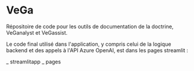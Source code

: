 # VeGa

Répositoire de code pour les outils de documentation de la doctrine, VeGanalyst et VeGassist.

Le code final utilisé dans l'application, y compris celui de la logique backend et des appels à l'API Azure OpenAI, est dans les pages streamlit :

\_ streamlitapp
\_ pages
